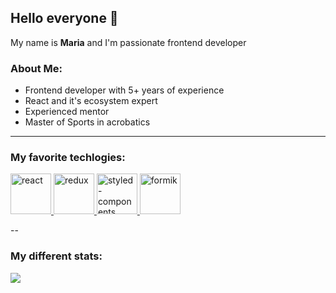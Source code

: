 ## Hello everyone 👋

My name is **Maria** and I'm passionate frontend developer

### About Me:
- Frontend developer with 5+ years of experience
- React and it's ecosystem expert
- Experienced mentor
- Master of Sports in acrobatics

---

### My favorite techlogies:

<p>
  <a href="https://reactjs.org/">
    <img src="https://www.vectorlogo.zone/logos/reactjs/reactjs-icon.svg" alt="react" width="65" height="65"/>
  </a>
  <a href="https://redux.js.org/">
    <img src="https://raw.githubusercontent.com/detain/svg-logos/780f25886640cef088af994181646db2f6b1a3f8/svg/redux.svg" alt="redux" width="65" height="65"/> 
  </a>
  <a href="https://styled-components.com/">
    <img src="https://avatars.githubusercontent.com/u/20658825?s=200&v=4" alt="styled-components" width="65" height="65"/>
  </a>
  <a href="https://formik.org/docs/overview">
    <img src="https://user-images.githubusercontent.com/4060187/61057426-4e5a4600-a3c3-11e9-9114-630743e05814.png" alt="formik" width="65" height="65"/>
  </a>
</p>

--

### My different stats:

<img src="https://github-readme-codewars-stats.herokuapp.com/api/?username=balakleeva&card&colormode=dark_mode" />
